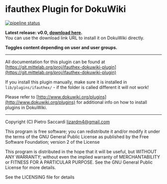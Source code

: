 ifauthex Plugin for DokuWiki
===
[![pipeline status](https://git.mittelab.org/proj/ifauthex-dokuwiki-plugin/badges/master/pipeline.svg)](https://git.mittelab.org/proj/ifauthex-dokuwiki-plugin/commits/master)

**Latest release: v0.0, [download here](https://git.mittelab.org/proj/ifauthex-dokuwiki-plugin/-/jobs/artifacts/v0.0/raw/ifauthex.zip?job=package).**  
You can use the download link URL to install it on DokuWiki directly.

**Toggles content depending on user and user groups.**

---

All documentation for this plugin can be found at
[https://git.mittelab.org/proj/ifauthex-dokuwiki-plugin](https://git.mittelab.org/proj/ifauthex-dokuwiki-plugin)

If you install this plugin manually, make sure it is installed in
`lib/plugins/ifauthex/` - if the folder is called different it
will not work!

Please refer to [http://www.dokuwiki.org/plugins](http://www.dokuwiki.org/plugins) for additional info
on how to install plugins in DokuWiki.

---

Copyright (C) Pietro Saccardi <lizardm4@gmail.com>

This program is free software; you can redistribute it and/or modify
it under the terms of the GNU General Public License as published by
the Free Software Foundation; version 2 of the License

This program is distributed in the hope that it will be useful,
but WITHOUT ANY WARRANTY; without even the implied warranty of
MERCHANTABILITY or FITNESS FOR A PARTICULAR PURPOSE.  See the
GNU General Public License for more details.

See the LICENSING file for details
